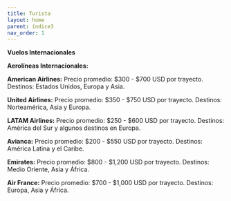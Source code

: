```yaml
---
title: Turista
layout: home
parent: índice3
nav_order: 1
---
```

**Vuelos Internacionales**

**Aerolíneas Internacionales:**

**American Airlines:**
Precio promedio: $300 - $700 USD por trayecto.
Destinos: Estados Unidos, Europa y Asia.

**United Airlines:**
Precio promedio: $350 - $750 USD por trayecto.
Destinos: Norteamérica, Asia y Europa.

**LATAM Airlines:**
Precio promedio: $250 - $600 USD por trayecto.
Destinos: América del Sur y algunos destinos en Europa.

**Avianca:**
Precio promedio: $200 - $550 USD por trayecto.
Destinos: América Latina y el Caribe.

**Emirates:**
Precio promedio: $800 - $1,200 USD por trayecto.
Destinos: Medio Oriente, Asia y África.

**Air France:**
Precio promedio: $700 - $1,000 USD por trayecto.
Destinos: Europa, Asia y África.
